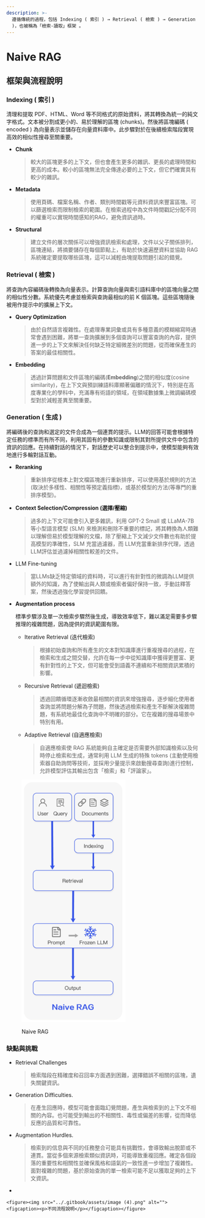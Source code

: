 ```yaml
---
description: >-
  遵循傳統的過程，包括 Indexing ( 索引 ) → Retrieval ( 檢索 ) → Generation ( 生成
  )，也被稱為「檢索-讀取」框架 。
---
```


# Naive RAG

## 框架與流程說明

### In**dexing ( 索引 )**

清理和提取 PDF、HTML、Word 等不同格式的原始資料，將其轉換為統一的純文字格式。文本被分割成更小的、易於理解的區塊 (chunks)。然後將區塊編碼 ( encoded ) 為向量表示並儲存在向量資料庫中。此步驟對於在後續檢索階段實現高效的相似性搜尋至關重要。

*   **Chunk**

    > 較大的區塊更多的上下文，但也會產生更多的雜訊、更長的處理時間和更高的成本。較小的區塊無法完全傳達必要的上下文，但它們確實具有較少的雜訊。
*   **Metadata**

    > 使用頁碼、檔案名稱、作者、類別時間戳等元資料資訊來豐富區塊。可以篩選檢索而限制檢索的範圍。在檢索過程中為文件時間戳記分配不同的權重可以實現時間感知的RAG，避免資訊過時。
*   **Structural**

    > 建立文件的層次關係可以增強資訊檢索和處理，文件以父子關係排列，區塊連結，將摘要儲存在每個節點上，有助於快速遍歷資料並協助 RAG 系統確定要提取哪些區塊，這可以減輕由塊提取問題引起的錯覺。

### **Retrieval ( 檢索 )**

將查詢內容編碼後轉換為向量表示。計算查詢向量與索引語料庫中的區塊向量之間的相似性分數。系統優先考慮並檢索與查詢最相似的前 K 個區塊。這些區塊隨後被用作提示中的擴展上下文。

*   **Query Optimization**

    > 由於自然語言複雜性。在處理專業詞彙或具有多種意義的模糊縮寫時通常會遇到困難，將單一查詢擴展到多個查詢可以豐富查詢的內容，提供進一步的上下文來解決任何缺乏特定細微差別的問題，從而確保產生的答案的最佳相關性。
*   **Embedding**

    > 透過計算問題和文件區塊的編碼(**Embedding**)之間的相似度(cosine similarity)，在上下文與預訓練語料庫顯著偏離的情況下，特別是在高度專業化的學科中，充滿專有術語的領域，在領域數據集上微調編碼模型對於減輕差異至關重要。

### **Generation ( 生成 )**

將編碼後的查詢和選定的文件合成為一個連貫的提示。LLM的回答可能會根據特定任務的標準而有所不同，利用其固有的參數知識或限制其對所提供文件中包含的資訊的回應。在持續對話的情況下，對話歷史可以整合到提示中，使模型能夠有效地進行多輪對話互動。

*   **Reranking**

    > 重新排序從根本上對文檔區塊進行重新排序，可以使用基於規則的方法 (取決於多樣性、相關性等預定義指標)，或基於模型的方法(等專門的重排序模型)。
*   **Context Selection/Compression (選擇/壓縮)**

    > 過多的上下文可能會引入更多雜訊，利用 GPT-2 Small 或 LLaMA-7B 等小型語言模型 (SLM) 來檢測和刪除不重要的標記，將其轉換為人類難以理解但易於模型理解的文檔，除了壓縮上下文減少文件數也有助於提高模型的準確性，SLM 充當過濾器，而 LLM充當重新排序代理，透過LLM評估並過濾掉相關性較差的文件。
*   LLM Fine-tuning

    > 當LLMs缺乏特定領域的資料時，可以進行有針對性的微調為LLM提供額外的知識，為了使輸出與人類或檢索者偏好保持一致，手動註釋答案，然後透過強化學習提供回饋。
*   **Augmentation process**

    標準步驟涉及單一次檢索步驟然後生成，導致效率低下，難以滿足需要多步驟推理的複雜問題，因為提供的資訊範圍有限。

    *   Iterative Retrieval (迭代檢索)

        > 根據初始查詢和所有產生的文本對知識庫進行重複搜尋的過程，在檢索和生成之間交替，允許在每一步中從知識庫中獲得更豐富、更有針對性的上下文，但可能會受到語義不連續和不相關資訊累積的影響。
    *   Recursive Retrieval (遞迴檢索)

        > 透過回饋循環逐漸收斂最相關的資訊來增強搜尋，逐步細化使用者查詢並將問題分解為子問題，然後透過檢索和產生不斷解決複雜問題，有系統地最佳化查詢中不明確的部分。它在複雜的搜尋場景中特別有用。
    *   Adaptive Retrieval (自適應檢索)

        > 自適應檢索使 RAG 系統能夠自主確定是否需要外部知識檢索以及何時停止檢索和生成，通常利用 LLM 生成的特殊 tokens (主動使用檢索器自助詢問等技術，並採用少量提示來啟動搜尋查詢)進行控制，允許模型評估其輸出包含「檢索」和「評論家」。

<figure><img src="../.gitbook/assets/image (4) (1).png" alt="" width="272"><figcaption><p>Naive RAG</p></figcaption></figure>

### 缺點與挑戰

*   Retrieval Challenges

    > 檢索階段在精確度和召回率方面遇到困難，選擇錯誤不相關的區塊，遺失關鍵資訊。
*   Generation Difficulties.

    > 在產生回應時，模型可能會面臨幻覺問題，產生與檢索到的上下文不相關的內容。也可能受到輸出的不相關性、毒性或偏差的影響，從而降低反應的品質和可靠性。
*   Augmentation Hurdles.

    > 檢索到的信息與不同的任務整合可能具有挑戰性，會導致輸出脫節或不連貫。當從多個來源檢索類似資訊時，可能導致重複回應。確定各個段落的重要性和相關性並確保風格和語氣的一致性進一步增加了複雜性。面對複雜的問題，基於原始查詢的單一檢索可能不足以獲取足夠的上下文資訊。


*

    <figure><img src="../.gitbook/assets/image (4).png" alt=""><figcaption><p>不同流程說明</p></figcaption></figure>
